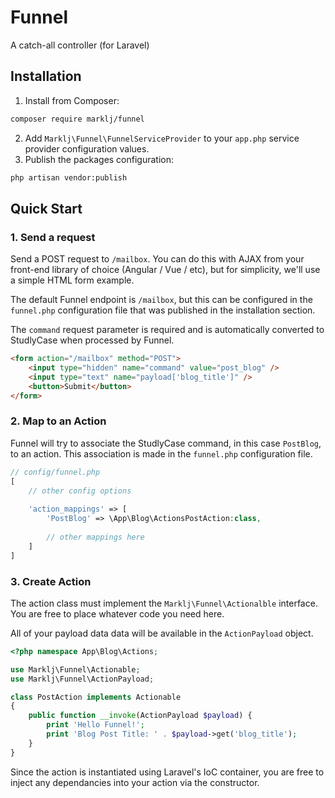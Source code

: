 # Funnel
A catch-all controller (for Laravel)

## Installation
1. Install from Composer:
```sh
composer require marklj/funnel
```
2. Add `Marklj\Funnel\FunnelServiceProvider` to your `app.php` service provider configuration values.
3. Publish the packages configuration:
```sh
php artisan vendor:publish
```
## Quick Start
### 1. Send a request
Send a POST request to `/mailbox`. You can do this with AJAX from your front-end library of choice (Angular / Vue / etc), but for simplicity, we'll use a simple HTML form example.

The default Funnel endpoint is `/mailbox`, but this can be configured in the `funnel.php` configuration file that was published in the installation section.

The `command` request parameter is required and is automatically converted to StudlyCase when processed by Funnel.

```html
<form action="/mailbox" method="POST">
    <input type="hidden" name="command" value="post_blog" />
    <input type="text" name="payload['blog_title']" />
    <button>Submit</button>
</form> 
```

### 2. Map to an Action
Funnel will try to associate the StudlyCase command, in this case `PostBlog`, to an action. This association is made in the `funnel.php` configuration file.

```php
// config/funnel.php
[
    // other config options
    
    'action_mappings' => [
        'PostBlog' => \App\Blog\ActionsPostAction:class,
        
        // other mappings here
    ]
]
```

### 3. Create Action
The action class must implement the `Marklj\Funnel\Actionalble` interface. You are free to place whatever code you need here.

All of your payload data data will be available in the `ActionPayload` object. 
```php
<?php namespace App\Blog\Actions;

use Marklj\Funnel\Actionable;
use Marklj\Funnel\ActionPayload;

class PostAction implements Actionable 
{
    public function __invoke(ActionPayload $payload) {
        print 'Hello Funnel!';
        print 'Blog Post Title: ' . $payload->get('blog_title');
    }
}
```

Since the action is instantiated using Laravel's IoC container, you are free to inject any dependancies into your action via the constructor.